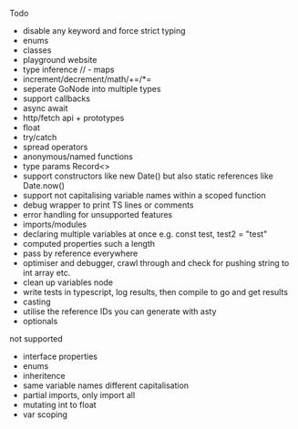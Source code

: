 Todo
- disable any keyword and force strict typing
- enums
- classes
- playground website
- type inference
// - maps
- increment/decrement/math/+=/*=
- seperate GoNode into multiple types
- support callbacks
- async await
- http/fetch api + prototypes
- float
- try/catch
- spread operators
- anonymous/named functions
- type params Record<>
- support constructors like new Date() but also static references like Date.now()
- support not capitalising variable names within a scoped function
- debug wrapper to print TS lines or comments
- error handling for unsupported features
- imports/modules
- declaring multiple variables at once e.g. const test, test2 = "test"
- computed properties such a length
- pass by reference everywhere
- optimiser and debugger, crawl through and check for pushing string to int array etc.
- clean up variables node
- write tests in typescript, log results, then compile to go and get results
- casting
- utilise the reference IDs you can generate with asty
- optionals

not supported
- interface properties
- enums
- inheritence
- same variable names different capitalisation
- partial imports, only import all
- mutating int to float
- var scoping
